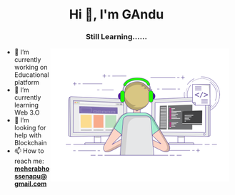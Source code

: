 <h1 align="center">Hi 👋, I'm GAndu </h1>
<h3 align="center">Still Learning......</h3>
<img align="right" alt="Coding" width="400" src="https://raw.githubusercontent.com/pspiagicw/pspiagicw/master/gif3.gif">


- 🔭 I’m currently working on Educational platform
- 🌱 I’m currently learning Web 3.O 
- 🤔 I’m looking for help with Blockchain
- 📫 How to reach me: **meherabhossenapu@gmail.com**


